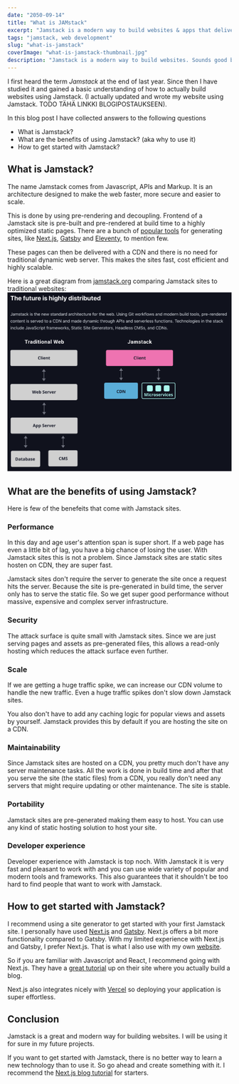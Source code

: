 ```yaml
---
date: "2050-09-14"
title: "What is JAMstack"
excerpt: "Jamstack is a modern way to build websites & apps that delivers better performance. Sounds good but why, when and how should you use it? I will try to answer those questions in this post."
tags: "jamstack, web development"
slug: "what-is-jamstack"
coverImage: "what-is-jamstack-thumbnail.jpg"
description: "Jamstack is a modern way to build websites. Sounds good but why, when and how should you use it? In this post I will try to answer those questions."
---
```


I first heard the term _Jamstack_ at the end of last year. Since then I have studied it and gained a basic understanding of how to actually build websites using Jamstack. (I actually updated and wrote my website using Jamstack. TODO TÄHÄ LINKKI BLOGIPOSTAUKSEEN).

In this blog post I have collected answers to the following questions

- What is Jamstack?
- What are the benefits of using Jamstack? (aka why to use it)
- How to get started with Jamstack?

## What is Jamstack?

The name Jamstack comes from Javascript, APIs and Markup. It is an architecture designed to make the web faster, more secure and easier to scale.

This is done by using pre-rendering and decoupling. Frontend of a Jamstack site is pre-built and pre-rendered at build time to a highly optimized static pages. There are a bunch of [popular tools](https://jamstack.org/generators/) for generating sites, like [Next.js](https://nextjs.org/), [Gatsby](https://www.gatsbyjs.com/) and [Eleventy](https://www.11ty.dev/), to mention few.

These pages can then be delivered with a CDN and there is no need for traditional dynamic web server. This makes the sites fast, cost efficient and highly scalable.

Here is a great diagram from [jamstack.org](https://www.jamstack.org) comparing Jamstack sites to traditional websites:
![Jamstack vs traditional](./images/jamstack-vs-traditional.png)

## What are the benefits of using Jamstack?

Here is few of the benefeits that come with Jamstack sites.

### Performance

In this day and age user's attention span is super short. If a web page has even a little bit of lag, you have a big chance of losing the user. With Jamstack sites this is not a problem. Since Jamstack sites are static sites hosten on CDN, they are super fast.

Jamstack sites don't require the server to generate the site once a request hits the server. Because the site is pre-generated in build time, the server only has to serve the static file. So we get super good performance without massive, expensive and complex server infrastructure.

### Security

The attack surface is quite small with Jamstack sites. Since we are just serving pages and assets as pre-generated files, this allows a read-only hosting which reduces the attack surface even further.

### Scale

If we are getting a huge traffic spike, we can increase our CDN volume to handle the new traffic. Even a huge traffic spikes don't slow down Jamstack sites.

You also don't have to add any caching logic for popular views and assets by yourself. Jamstack provides this by default if you are hosting the site on a CDN.

### Maintainability

Since Jamstack sites are hosted on a CDN, you pretty much don't have any server maintenance tasks. All the work is done in build time and after that you serve the site (the static files) from a CDN, you really don't need any servers that might require updating or other maintenance. The site is stable.

### Portability

Jamstack sites are pre-generated making them easy to host. You can use any kind of static hosting solution to host your site.

### Developer experience

Developer experience with Jamstack is top noch. With Jamstack it is very fast and pleasant to work with and you can use wide variety of popular and modern tools and frameworks. This also guarantees that it shouldn't be too hard to find people that want to work with Jamstack.

## How to get started with Jamstack?

I recommend using a site generator to get started with your first Jamstack site. I personally have used [Next.js](https://nextjs.org/) and [Gatsby](https://www.gatsbyjs.com/). Next.js offers a bit more functionality compared to Gatsby. With my limited experience with Next.js and Gatsby, I prefer Next.js. That is what I also use with my own [website](https://www.tuomokankaanpaa.com).

So if you are familiar with Javascript and React, I recommend going with Next.js. They have a [great tutorial](https://nextjs.org/learn/basics/create-nextjs-app) up on their site where you actually build a blog.

Next.js also integrates nicely with [Vercel](https://www.vercel.com) so deploying your application is super effortless.

## Conclusion

Jamstack is a great and modern way for building websites. I will be using it for sure in my future projects.

If you want to get started with Jamstack, there is no better way to learn a new technology than to use it. So go ahead and create something with it. I recommend the [Next.js blog tutorial](https://nextjs.org/learn/basics/create-nextjs-app) for starters.
